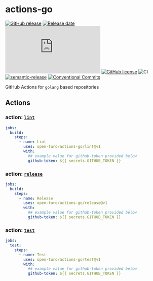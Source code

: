# actions-go

[![GitHub release](https://img.shields.io/github/release/Naereen/StrapDown.js.svg)](https://GitHub.com/Naereen/StrapDown.js/releases/)
[![Release date][release-date-image]][release-url]
[![GitHub latest commit](https://badgen.net/github/last-commit/Naereen/Strapdown.js)](https://GitHub.com/Naereen/StrapDown.js/commit/)
[![GitHub license](https://img.shields.io/github/license/Naereen/StrapDown.js.svg)](https://github.com/Naereen/StrapDown.js/blob/master/LICENSE)
![CI](https://github.com/open-turo/actions-go/actions/workflows/release.yaml/badge.svg)
[![semantic-release][semantic-image]][semantic-url]
[![Conventional Commits](https://img.shields.io/badge/Conventional%20Commits-1.0.0-yellow.svg)](https://conventionalcommits.org)

GitHub Actions for `golang` based repositories

## Actions

### action: [`lint`](./lint)

```yaml
jobs:
  build:
    steps:
      - name: Lint
        uses: open-turo/actions-go/lint@v1
        with:
          ## example value for github-token provided below
          github-token: ${{ secrets.GITHUB_TOKEN }}
```

### action: [`release`](./release)

```yaml
jobs:
  build:
    steps:
      - name: Release
        uses: open-turo/actions-go/release@v1
        with:
          ## example value for github-token provided below
          github-token: ${{ secrets.GITHUB_TOKEN }}
```

### action: [`test`](./test)

```yaml
jobs:
  test:
    steps:
      - name: Test
        uses: open-turo/actions-go/test@v1
        with:
          ## example value for github-token provided below
          github-token: ${{ secrets.GITHUB_TOKEN }}
```

<!-- Links: -->

[version-image]: https://img.shields.io/github/package-json/v/open-turo/actions-go.svg
[workflows-badge-image]: https://github.com/cycjimmy/semantic-release-action/workflows/Test%20Release/badge.svg
[release-date-image]: https://img.shields.io/github/release-date/open-turo/actions-go.svg
[release-url]: https://github.com/cycjimmy/semantic-release-action/releases
[semantic-image]: https://img.shields.io/badge/%20%20%F0%9F%93%A6%F0%9F%9A%80-semantic--release-e10079.svg
[semantic-url]: https://github.com/semantic-release/semantic-release
[license-image]: https://img.shields.io/npm/l/@cycjimmy/semantic-release-action.svg
[license-url]: https://github.com/cycjimmy/semantic-release-action/blob/master/LICENSE
[changelog-url]: https://github.com/cycjimmy/semantic-release-action/blob/master/docs/CHANGELOG.md
[github-packages-registry]: https://github.com/features/packages
